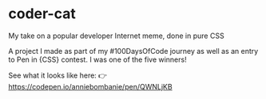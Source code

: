 # coder-cat
My take on a popular developer Internet meme, done in pure CSS


A project I made as part of my #100DaysOfCode journey as well as an entry to Pen in {CSS} contest. I was one of the five winners!

See what it looks like here: 👉 https://codepen.io/anniebombanie/pen/QWNLjKB
